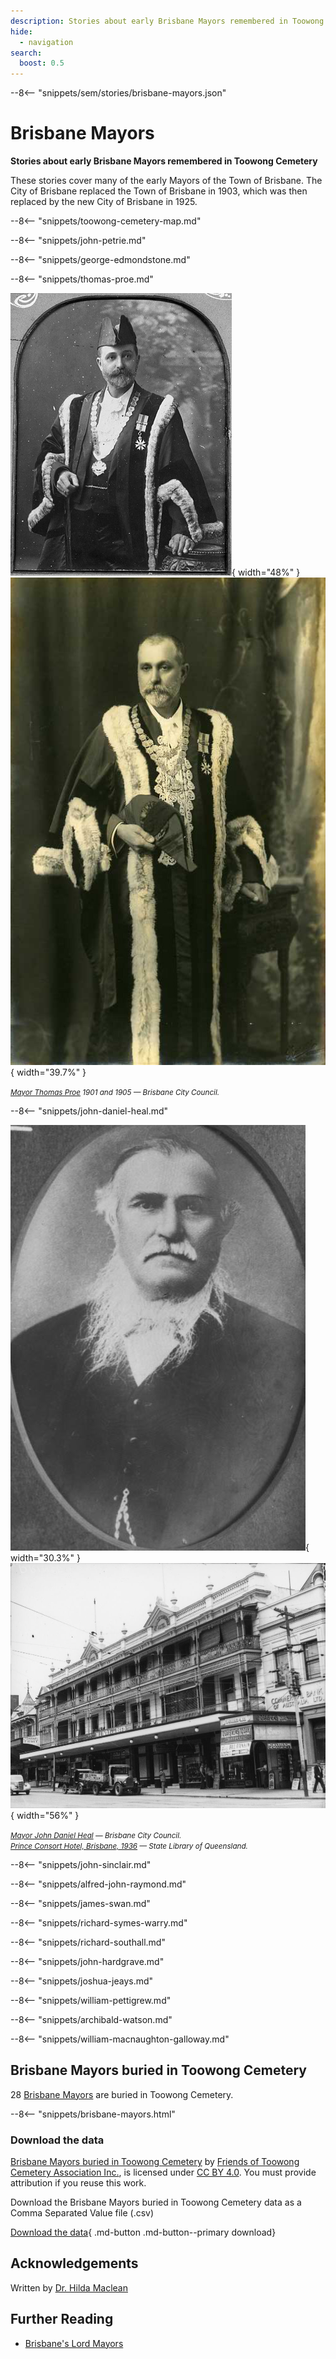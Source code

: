 ```yaml
---
description: Stories about early Brisbane Mayors remembered in Toowong Cemetery.
hide:
  - navigation
search:
  boost: 0.5  
---
```


--8<-- "snippets/sem/stories/brisbane-mayors.json"

# Brisbane Mayors  

**Stories about early Brisbane Mayors remembered in Toowong Cemetery**

These stories cover many of the early Mayors of the Town of Brisbane. The City of Brisbane replaced the Town of Brisbane in 1903, which was then replaced by the new City of Brisbane in 1925.

--8<-- "snippets/toowong-cemetery-map.md"


<!--
???+ directions "Directions" 

    - Start behind Canon Garland Place in Emma Miller Avenue. 
    - walking directions
              
    ![John Petrie's headstone](../assets/john-petrie.jpg){ width="100" }

-->

--8<-- "snippets/john-petrie.md"

<!--
??? directions "Directions" 

    - walking directions 
              
    ![George Edmondstone's headstone](../assets/george-edmondstone.jpg){ width="100" }

-->

--8<-- "snippets/george-edmondstone.md"

<!--
??? directions "Directions" 

    - walking directions
              
    ![Thomas Proe's headstone](../assets/thomas-proe.jpg){ width="100" }

-->

--8<-- "snippets/thomas-proe.md"

![Mayor Thomas Proe, 1901](../assets/thomas-proe-1901.jpg){ width="48%" } ![Mayor Thomas Proe, 1905](../assets/thomas-proe-1905.jpg){ width="39.7%" }

*<small>[Mayor Thomas Proe](https://library-brisbane.ent.sirsidynix.net.au/client/en_AU/BrisbaneImages/search/results?qu=Mayor+Thomas+Proe&rm=BRISBANEIMAGES0%7C%7C%7C1%7C%7C%7C0%7C%7C%7Ctrue&te=ASSET&lm=ALL_ASSETS) 1901 and 1905 — Brisbane City Council.</small>*

<!--

??? directions "Directions" 

    - walking directions
              
    ![John Daniel Heal's headstone](../assets/john-daniel-heal.jpg){ width="100" }

-->

--8<-- "snippets/john-daniel-heal.md"

![Mayor John Daniel Heal](../assets/john-daniel-heal.jpg){ width="30.3%" } ![Prince Consort Hotel, Brisbane, 1936](../assets/prince-consort-hotel.jpg){ width="56%" } 

*<small>[Mayor John Daniel Heal](https://library-brisbane.ent.sirsidynix.net.au/client/en_AU/BrisbaneImages/search/results?qu=Mayor+John+Daniel+Heal&rm=BRISBANEIMAGES0%7C%7C%7C1%7C%7C%7C0%7C%7C%7Ctrue&te=ASSET&lm=ALL_ASSETS) — Brisbane City Council.</small>* <br>
*<small>[Prince Consort Hotel, Brisbane, 1936](http://onesearch.slq.qld.gov.au/permalink/f/1upgmng/slq_alma21218131470002061) — State Library of Queensland.</small>*  

<!--

??? directions "Directions" 

    - walking directions
              
    ![John Sinclair's headstone](../assets/john-sinclair.jpg){ width="100" }

-->

--8<-- "snippets/john-sinclair.md"

<!--
??? directions "Directions" 

    - walking directions
              
    ![Alfred John Raymond's headstone](../assets/alfred-john-raymond.jpg){ width="100" }

-->

--8<-- "snippets/alfred-john-raymond.md"

<!--

??? directions "Directions" 

    - walking directions
              
    ![James Swan's headstone](../assets/james-swan-headstone.jpg){ width="100" }

-->

--8<-- "snippets/james-swan.md"

<!--

??? directions "Directions" 

    - walking directions
              
    ![Richard Symes Warry's headstone](../assets/richard-symes-warry-headstone.jpg){ width="100" }

-->

--8<-- "snippets/richard-symes-warry.md"

<!--

??? directions "Directions" 

    - walking directions
              
    ![Richard Southall's headstone](../assets/richard-southall-headstone.jpg){ width="100" }

-->

--8<-- "snippets/richard-southall.md"

<!--
??? directions "Directions" 

    - walking directions
              
    ![John Hardgrave's headstone](../assets/john-hardgrave.jpg){ width="100" }

-->

--8<-- "snippets/john-hardgrave.md"

<!--
??? directions "Directions" 

    - walking directions
              
    ![Joshua Jeays' headstone](../assets/joshua-jeays-headstone.jpg){ width="100" }

-->

--8<-- "snippets/joshua-jeays.md"

<!--
??? directions "Directions" 

    - walking directions
              
    ![William Pettigrew's headstone](../assets/william-pettigrew-headstone.jpg){ width="100" }

-->

--8<-- "snippets/william-pettigrew.md"

<!--
??? directions "Directions" 

    - needs picture
              
    ![Archibald Watson's headstone](../assets/archibald-watson.jpg){ width="100" }
    
-->

--8<-- "snippets/archibald-watson.md"

<!--

??? directions "Directions" 

    At this point you can either: 
    
    - end the walk by continuing down the hill to the starting point.
    - visit William MacNaughton Galloway's grave in Portion 7A. To do this: 
      - Walk along Emma Miller Avenue to Charles Heaphy Drive.
      - Continue down Charles Heaphy Drive to the Shelter Shed.
      - Walk towards O'Doherty Avenue (previously 11^th^ Avenue) and four graves along you'll find Ned Hanlon. 
      - Walk into Portion 7A about 4 sections, and you'll find...

    ![William MacNaughton Galloway's headstone](../assets/william-macnaughton-galloway-headstone.jpg){ width="100" }
    
-->

--8<-- "snippets/william-macnaughton-galloway.md"

<!--

??? directions "Directions" 

    - Retrace your steps back to the starting point

-->

<!-- 
Also

## Leslie Gordon Corrie <small>13‑71‑13/14</small>

Leslie Gordon Corrie (1859–1918) was an architect and the mayor of Brisbane, Queensland from 1902 to 1903.

https://en.wikipedia.org/wiki/Leslie_Corrie

## Edward Joseph Baines	<small>7‑5‑30</small>

https://en.wikipedia.org/wiki/Edward_Joseph_Baines

## Abram Robertson Byram <small>1‑19‑6</small>

https://en.wikipedia.org/wiki/Abram_Robertson_Byram

## Benjamin Harris Babbidge <small>1‑44‑9</small>

https://en.wikipedia.org/wiki/Benjamin_Harris_Babbidge

## George Watson <small>13‑47‑11</small>

https://en.wikipedia.org/wiki/George_Watson_(mayor)

## Robert Fraser <small>11‑52‑9/10</small>

https://en.wikipedia.org/wiki/Robert_Fraser_(politician)


## William Murray Thompson <small>11‑71‑15</small>

https://en.wikipedia.org/wiki/William_Murray_Thompson

## Charles Pakenham Buchanan <small>7‑20‑19</small>

https://en.wikipedia.org/wiki/Charles_Pakenham_Buchanan

## Thomas Wilson <small>8‑61‑33B/4</small>

https://en.wikipedia.org/wiki/Thomas_Wilson_(Queensland_politician)

## Harry Diddams <small>11‑45‑5</small>	

https://en.wikipedia.org/wiki/Harry_Diddams

## Henry (Harry) Doggett <small>11‑16‑3</small>

https://en.wikipedia.org/wiki/Harry_Doggett

## George Down <small>12‑4‑9</small> 

https://en.wikipedia.org/wiki/George_Down

## James Francis Maxwell <small>13‑65‑4</small> 

https://en.wikipedia.org/wiki/James_Francis_Maxwell

## William Alfred Jolly	<small>8‑73‑29</small> 

https://en.wikipedia.org/wiki/William_Jolly

-->

## Brisbane Mayors buried in Toowong Cemetery

28 [Brisbane Mayors](https://en.wikipedia.org/wiki/List_of_mayors_and_lord_mayors_of_Brisbane) are buried in Toowong Cemetery. 

--8<-- "snippets/brisbane-mayors.html"

### Download the data

[Brisbane Mayors buried in Toowong Cemetery](brisbane-mayors.md) by [Friends of Toowong Cemetery Association Inc.](../index.md), is licensed under [CC BY 4.0](https://creativecommons.org/licenses/by/4.0/). You must provide attribution if you reuse this work.

Download the Brisbane Mayors buried in Toowong Cemetery data as a Comma Separated Value file (.csv)

[Download the data][data]{ .md-button .md-button--primary download} 

[data]: ../../assets/data/brisbane-mayors-buried-in-toowong-cemetery.csv

## Acknowledgements

Written by [Dr. Hilda Maclean](https://www.linkedin.com/in/dr-hilda-maclean-4819a711/)

## Further Reading

- [Brisbane's Lord Mayors](https://www.brisbane.qld.gov.au/about-council/council-information-and-rates/council-history/brisbanes-lord-mayors)


<!--
<div class="noprint" markdown="1">
## Brochure

**[Download this walk](../assets/guides/brisbane-mayors.pdf)** - designed to be printed and folded in half to make an A5 brochure.
</div>
-->
